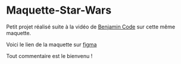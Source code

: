 # Maquette-Star-Wars

Petit projet réalisé suite à la vidéo de [Benjamin Code](https://www.youtube.com/watch?v=Ld97MuYMaQQ&ab_channel=BenjaminCode) sur cette même maquette.

Voici le lien de la maquette sur [figma](https://www.figma.com/proto/xaisLkNZJvZXq6Ca8qO6El/UI_StarWars?node-id=172%3A267&scaling=min-zoom&page-id=0%3A1&starting-point-node-id=172%3A243)

Tout commentaire est le bienvenu !

